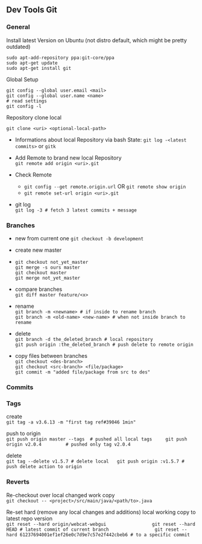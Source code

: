 ## Dev Tools Git

### General

Install latest Version on Ubuntu \(not distro default, which might be pretty outdated\)

```
sudo apt-add-repository ppa:git-core/ppa
sudo apt-get update
sudo apt-get install git
```

Global Setup

```
git config --global user.email <mail>
git config --global user.name <name>
# read settings
git config -l
```

Repository clone local

```
git clone <uri> <optional-local-path>
```

* Informations about local Repository via bash State: `git log -<latest commits>` or `gitk`
* Add Remote to brand new local Repository  
  `git remote add origin <uri>.git`

* Check Remote

  * `git config --get remote.origin.url` OR `git remote show origin`
  * `git remote set-url origin <uri>.git`

* git log  
  `git log -3 # fetch 3 latest commits + message`

### Branches

* new from current one
  `git checkout -b development`
* create new master

* ```
  git checkout not_yet_master
  git merge -s ours master
  git checkout master
  git merge not_yet_master
  ```
* compare branches  
  `git diff master feature/<x>`

* rename  
  `git branch -m <newname> # if inside to rename branch                      
   git branch -m <old-name> <new-name> # when not inside branch to rename`

* delete  
  `git branch -d the_deleted_branch # local repository                
   git push origin :the_deleted_branch # push delete to remote origin`

* copy files between branches  
  `git checkout <des-branch>`  
  `git checkout <src-branch> <file/package>`  
  `git commit -m "added file/package from src to des"`

### Commits

### Tags

create  
`git tag -a v3.6.13 -m "first tag ref#39046 1min"`

push to origin  
`git push origin master --tags  # pushed all local tags    
 git push origin v2.0.4         # pushed only tag v2.0.4`

delete  
`git tag --delete v1.5.7 # delete local  
git push origin :v1.5.7 # push delete action to origin` 

### Reverts

Re-checkout over local changed work copy  
`git checkout -- <project>/src/main/java/<path/to>.java`

Re-set hard \(remove any local changes and additions\) local working copy to latest repo version  
`git reset --hard origin/webcat-webgui                
 git reset --hard HEAD # latest commit of current branch                
 git reset --hard 61237694001ef1ef26e0c7d9e7c57e2f442cbeb6 # to a specific commit`

